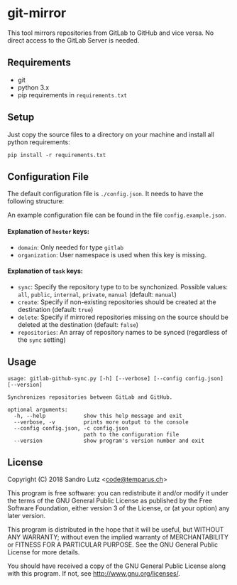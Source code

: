 git-mirror
==========

This tool mirrors repositories from GitLab to GitHub and vice versa. No direct access to the GitLab Server is needed.

## Requirements
* git
* python 3.x
* pip requirements in `requirements.txt`

## Setup
Just copy the source files to a directory on your machine and install all python requirements:
```
pip install -r requirements.txt
```

## Configuration File

The default configuration file is `./config.json`. It needs to have the following structure:

An example configuration file can be found in the file `config.example.json`.

#### Explanation of `hoster` keys:
* `domain`: Only needed for type `gitlab`
* `organization`: User namespace is used when this key is missing.

#### Explanation of `task` keys:
* `sync`: Specify the repository type to to be synchonized.
  Possible values: `all`, `public`, `internal`, `private`, `manual` (default: `manual`)
* `create`: Specify if non-existing repositories should be created at the destination 
  (default: `true`)
* `delete`: Specify if mirrored repositories missing on the source should be deleted 
  at the destination (default: `false`)
* `repositories`: An array of repository names to be synced
  (regardless of the `sync` setting)

## Usage
```
usage: gitlab-github-sync.py [-h] [--verbose] [--config config.json] [--version]

Synchronizes repositories between GitLab and GitHub.

optional arguments:
  -h, --help            show this help message and exit
  --verbose, -v         prints more output to the console
  --config config.json, -c config.json
                        path to the configuration file
  --version             show program's version number and exit

```

## License
Copyright (C) 2018 Sandro Lutz \<<code@temparus.ch>\>

This program is free software: you can redistribute it and/or modify
it under the terms of the GNU General Public License as published by
the Free Software Foundation, either version 3 of the License, or
(at your option) any later version.

This program is distributed in the hope that it will be useful,
but WITHOUT ANY WARRANTY; without even the implied warranty of
MERCHANTABILITY or FITNESS FOR A PARTICULAR PURPOSE.  See the
GNU General Public License for more details.

You should have received a copy of the GNU General Public License
along with this program.  If not, see <http://www.gnu.org/licenses/>.
